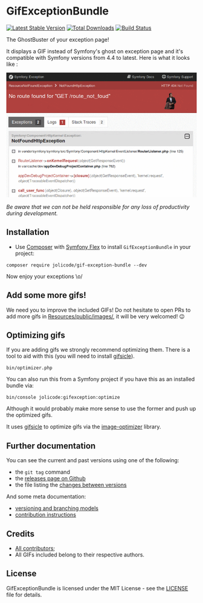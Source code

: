 # GifExceptionBundle

[![Latest Stable Version](https://poser.pugx.org/jolicode/gif-exception-bundle/v/stable)](https://packagist.org/packages/jolicode/gif-exception-bundle)
[![Total Downloads](https://poser.pugx.org/jolicode/gif-exception-bundle/downloads)](https://packagist.org/packages/jolicode/gif-exception-bundle)
[![Build Status](https://travis-ci.org/jolicode/GifExceptionBundle.svg?branch=main)](https://travis-ci.org/jolicode/GifExceptionBundle)

The GhostBuster of your exception page!

It displays a GIF instead of Symfony's ghost on exception page and it's compatible with Symfony versions from 4.4 to latest. Here is what it looks like :

![Demo sf 3.3](Resources/doc/images/demo.gif)

*Be aware that we can not be held responsible for any loss of productivity during development.*

## Installation

- Use [Composer](http://getcomposer.org/) with [Symfony Flex](https://github.com/symfony/flex) to install `GifExceptionBundle` in your project:

```shell
composer require jolicode/gif-exception-bundle --dev
```

Now enjoy your exceptions \o/

## Add some more gifs!

We need you to improve the included GIFs! Do not hesitate to open PRs to add 
more gifs in [Resources/public/images/](Resources/public/images/), it will be very welcomed! :wink:

## Optimizing gifs

If you are adding gifs we strongly recommend optimizing them. There is a tool to aid with this (you will need to install [gifsicle](http://www.lcdf.org/gifsicle/)).

```
bin/optimizer.php
```

You can also run this from a Symfony project if you have this as an installed bundle via:

```
bin/console jolicode:gifexception:optimize
```

Although it would probably make more sense to use the former and push up the optimized gifs.
 
It uses [gifsicle](https://www.lcdf.org/gifsicle/) to optimize gifs via the [image-optimizer](https://github.com/psliwa/image-optimizer) library. 

## Further documentation

You can see the current and past versions using one of the following:

* the `git tag` command
* the [releases page on Github](https://github.com/jolicode/GifExceptionBundle/releases)
* the file listing the [changes between versions](CHANGELOG.md)

And some meta documentation:

* [versioning and branching models](VERSIONING.md)
* [contribution instructions](CONTRIBUTING.md)

## Credits

* [All contributors](https://github.com/jolicode/GifExceptionBundle/graphs/contributors);
* All GIFs included belong to their respective authors.

## License

GifExceptionBundle is licensed under the MIT License - see the [LICENSE](LICENSE) file
for details.
